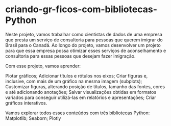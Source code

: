 # criando-gr-ficos-com-bibliotecas-Python
Neste projeto, vamos trabalhar como cientistas de dados de uma empresa que presta um serviço de consultoria para pessoas que querem imigrar do Brasil para o Canadá.
Ao longo do projeto, vamos desenvolver um projeto para que essa empresa possa otimizar esses serviços de aconselhamento e consultoria para essas pessoas que desejam fazer imigração.

Com esse projeto, vamos aprender:

Plotar gráficos;
Adicionar títulos e rótulos nos eixos;
Criar figuras e, inclusive, com mais de um gráfico na mesma imagem (subplots);
Customizar figuras, alterando posição de títulos, tamanho das fontes, cores e até adicionando anotações;
Salvar visualizações obtidas em formatos variados para conseguir utilizá-las em relatórios e apresentações;
Criar gráficos interativos.

Vamos explorar todos esses conteúdos com três bibliotecas Python:
Matplotlib;
Seaborn;
Plotly
